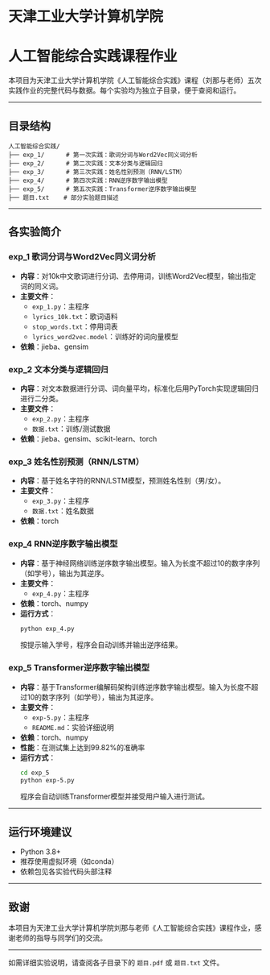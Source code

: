 # 天津工业大学计算机学院
# 人工智能综合实践课程作业

本项目为天津工业大学计算机学院《人工智能综合实践》课程（刘那与老师）五次实践作业的完整代码与数据。每个实验均为独立子目录，便于查阅和运行。

---

## 目录结构

```
人工智能综合实践/
├── exp_1/      # 第一次实践：歌词分词与Word2Vec同义词分析
├── exp_2/      # 第二次实践：文本分类与逻辑回归
├── exp_3/      # 第三次实践：姓名性别预测（RNN/LSTM）
├── exp_4/      # 第四次实践：RNN逆序数字输出模型
├── exp_5/      # 第五次实践：Transformer逆序数字输出模型
├── 题目.txt    # 部分实验题目描述
```

---

## 各实验简介

### exp_1 歌词分词与Word2Vec同义词分析

- **内容**：对10k中文歌词进行分词、去停用词，训练Word2Vec模型，输出指定词的同义词。
- **主要文件**：
  - `exp_1.py`：主程序
  - `lyrics_10k.txt`：歌词语料
  - `stop_words.txt`：停用词表
  - `lyrics_word2vec.model`：训练好的词向量模型
- **依赖**：jieba、gensim

### exp_2 文本分类与逻辑回归

- **内容**：对文本数据进行分词、词向量平均，标准化后用PyTorch实现逻辑回归进行二分类。
- **主要文件**：
  - `exp_2.py`：主程序
  - `数据.txt`：训练/测试数据
- **依赖**：jieba、gensim、scikit-learn、torch

### exp_3 姓名性别预测（RNN/LSTM）

- **内容**：基于姓名字符的RNN/LSTM模型，预测姓名性别（男/女）。
- **主要文件**：
  - `exp_3.py`：主程序
  - `数据.txt`：姓名数据
- **依赖**：torch

### exp_4 RNN逆序数字输出模型

- **内容**：基于神经网络训练逆序数字输出模型。输入为长度不超过10的数字序列（如学号），输出为其逆序。
- **主要文件**：
  - `exp_4.py`：主程序
- **依赖**：torch、numpy
- **运行方式**：
  ```bash
  python exp_4.py
  ```
  按提示输入学号，程序会自动训练并输出逆序结果。

### exp_5 Transformer逆序数字输出模型

- **内容**：基于Transformer编解码架构训练逆序数字输出模型。输入为长度不超过10的数字序列（如学号），输出为其逆序。
- **主要文件**：
  - `exp-5.py`：主程序
  - `README.md`：实验详细说明
- **依赖**：torch、numpy
- **性能**：在测试集上达到99.82%的准确率
- **运行方式**：
  ```bash
  cd exp_5
  python exp-5.py
  ```
  程序会自动训练Transformer模型并接受用户输入进行测试。

---

## 运行环境建议

- Python 3.8+
- 推荐使用虚拟环境（如conda）
- 依赖包见各实验代码头部注释

---

## 致谢

本项目为天津工业大学计算机学院刘那与老师《人工智能综合实践》课程作业，感谢老师的指导与同学们的交流。

---

如需详细实验说明，请查阅各子目录下的 `题目.pdf` 或 `题目.txt` 文件。 